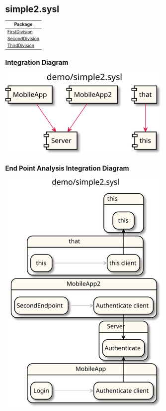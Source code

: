 

# simple2.sysl

| Package |
----|
[FirstDivision](FirstDivision/README.md)|
[SecondDivision](SecondDivision/README.md)|
[ThirdDivision](ThirdDivision/README.md)|

## Integration Diagram
<img src="integration.svg">

## End Point Analysis Integration Diagram
<img src="integrationepa.svg">

